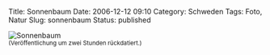 Title: Sonnenbaum
Date: 2006-12-12 09:10
Category: Schweden
Tags: Foto, Natur
Slug: sonnenbaum
Status: published

![Sonnenbaum](/pic/suntree.jpg "Sonnenbaum")  
<small>(Veröffentlichung um zwei Stunden rückdatiert.)</small>

